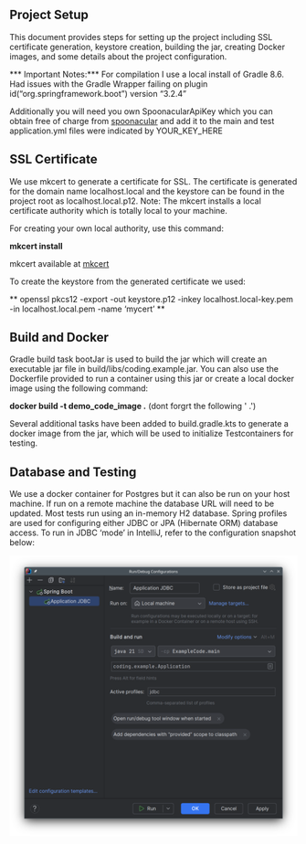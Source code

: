## Project Setup ##
This document provides steps for setting up the project including SSL certificate generation, keystore creation, building the jar, creating Docker images, and some details about the project configuration.

*** Important Notes:***
For compilation I use a local install of Gradle 8.6. Had issues with the Gradle Wrapper failing on plugin id(“org.springframework.boot”) version “3.2.4”

Additionally you will need you own SpoonacularApiKey which you can obtain free of charge from [spoonacular](https://spoonacular.com/) and add it to the main and test application.yml files were indicated by YOUR_KEY_HERE
## SSL Certificate ##
We use mkcert to generate a certificate for SSL. The certificate is generated for the domain name localhost.local and the keystore can be found in the project root as localhost.local.p12.
Note: The mkcert installs a local certificate authority which is totally local to your machine.

For creating your own local authority, use this command:

**mkcert install**

mkcert available at [mkcert](https://github.com/FiloSottile/mkcert/)

To create the keystore from the generated certificate we used:

** openssl pkcs12 -export -out keystore.p12 -inkey localhost.local-key.pem -in localhost.local.pem -name ‘mycert’ **

## Build and Docker ##
Gradle build task bootJar is used to build the jar which will create an executable jar file in build/libs/coding.example.jar. You can also use the Dockerfile provided to run a container using this jar or create a local docker image using the following command: 

**docker build -t demo_code_image .** (dont forgrt the following ' .')

Several additional tasks have been added to build.gradle.kts to generate a docker image from the jar, which will be used to initialize Testcontainers for testing.

## Database and Testing ##
We use a docker container for Postgres but it can also be run on your host machine. If run on a remote machine the database URL will need to be updated. Most tests run using an in-memory H2 database. Spring profiles are used for configuring either JDBC or JPA (Hibernate ORM) database access. To run in JDBC ‘mode’ in IntelliJ, refer to the configuration snapshot below:

![Run Configuration.png](Run%20Configuration.png)